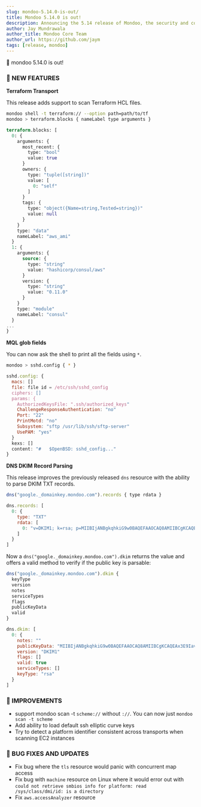 ```yaml
---
slug: mondoo-5.14.0-is-out/
title: Mondoo 5.14.0 is out!
description: Announcing the 5.14 release of Mondoo, the security and compliance platform that prioritizes risks that matter most in your infrastructure.
author: Jay Mundrawala
author_title: Mondoo Core Team
author_url: https://github.com/jaym
tags: [release, mondoo]
---
```


🥳 mondoo 5.14.0 is out!

### 🎉 NEW FEATURES

**Terraform Transport**

This release adds support to scan Terraform HCL files.

```bash
mondoo shell -t terraform:// --option path=path/to/tf
mondoo > terraform.blocks { nameLabel type arguments }
```

```terraform
terraform.blocks: [
  0: {
    arguments: {
      most_recent: {
        type: "bool"
        value: true
      }
      owners: {
        type: "tuple([string])"
        value: [
          0: "self"
        ]
      }
      tags: {
        type: "object({Name=string,Tested=string})"
        value: null
      }
    }
    type: "data"
    nameLabel: "aws_ami"
  }
  1: {
    arguments: {
      source: {
        type: "string"
        value: "hashicorp/consul/aws"
      }
      version: {
        type: "string"
        value: "0.11.0"
      }
    }
    type: "module"
    nameLabel: "consul"
  }
...
}
```

**MQL glob fields**

You can now ask the shell to print all the fields using `*`.

```bash
mondoo > sshd.config { * }
```

```javascript
sshd.config: {
  macs: []
  file: file id = /etc/ssh/sshd_config
  ciphers: []
  params: {
    AuthorizedKeysFile: ".ssh/authorized_keys"
    ChallengeResponseAuthentication: "no"
    Port: "22"
    PrintMotd: "no"
    Subsystem: "sftp /usr/lib/ssh/sftp-server"
    UsePAM: "yes"
  }
  kexs: []
  content: "#	$OpenBSD: sshd_config..."
}
```

**DNS DKIM Record Parsing**

This release improves the previously released `dns` resource with the ability to
parse DKIM TXT records.

```javascript
dns("google._domainkey.mondoo.com").records { type rdata }
```

```javascript
dns.records: [
  0: {
    type: "TXT"
    rdata: [
      0: "v=DKIM1; k=rsa; p=MIIBIjANBgkqhkiG9w0BAQEFAAOCAQ8AMIIBCgKCAQEAx3E9IavfvGHiENM/bFBTJfRLBUE1PV9f2q2mbYOHu2d1zZ3VB22sXnpGN6TV1m8Tq8zUWlXPgkApOaSF/+zRqBuyF6ci1rmcfvFCAHdERXy37bFgi0/EkoslaqEZel4eddqqWt93KuwydPL2jEhd01M+PGbfFfCu65iZFW107u0PhlXWZG0iJbFsBNdp4mKXI4CxWNlVb0xPr0kcYaE0eAi+EcnG5QHONv5cQrQJ6ncUNehV0caUKWibIKTKPmwttPTyTYbF6sWY7olT9FAgbGz5flHHqBVWPXsf5Jivv5HbsJLTdejAvQwm7e+w0S//OFafffZUXgF/yNB4HczZiQIDAQAB"
    ]
  }
]
```

Now a `dns("google._domainkey.mondoo.com").dkim` returns the value and offers a valid method to verify if the public key is parsable:

```javascript
dns("google._domainkey.mondoo.com").dkim {
  keyType
  version
  notes
  serviceTypes
  flags
  publicKeyData
  valid
}
```

```javascript
dns.dkim: [
  0: {
    notes: ""
    publicKeyData: "MIIBIjANBgkqhkiG9w0BAQEFAAOCAQ8AMIIBCgKCAQEAx3E9IavfvGHiENM/bFBTJfRLBUE1PV9f2q2mbYOHu2d1zZ3VB22sXnpGN6TV1m8Tq8zUWlXPgkApOaSF/+zRqBuyF6ci1rmcfvFCAHdERXy37bFgi0/EkoslaqEZel4eddqqWt93KuwydPL2jEhd01M+PGbfFfCu65iZFW107u0PhlXWZG0iJbFsBNdp4mKXI4CxWNlVb0xPr0kcYaE0eAi+EcnG5QHONv5cQrQJ6ncUNehV0caUKWibIKTKPmwttPTyTYbF6sWY7olT9FAgbGz5flHHqBVWPXsf5Jivv5HbsJLTdejAvQwm7e+w0S//OFafffZUXgF/yNB4HczZiQIDAQAB"
    version: "DKIM1"
    flags: []
    valid: true
    serviceTypes: []
    keyType: "rsa"
  }
]
```

### 🧹 IMPROVEMENTS

- support mondoo scan -t `scheme://` without `://`. You can now just `mondoo scan -t scheme`
- Add ability to load default ssh elliptic curve keys
- Try to detect a platform identifier consistent across transports when scanning EC2 instances

### 🐛 BUG FIXES AND UPDATES

- Fix bug where the `tls` resource would panic with concurrent map access
- Fix bug with `machine` resource on Linux where it would error out with `could not retrieve smbios info for platform: read /sys/class/dmi/id: is a directory`
- Fix `aws.accessAnalyzer` resource
